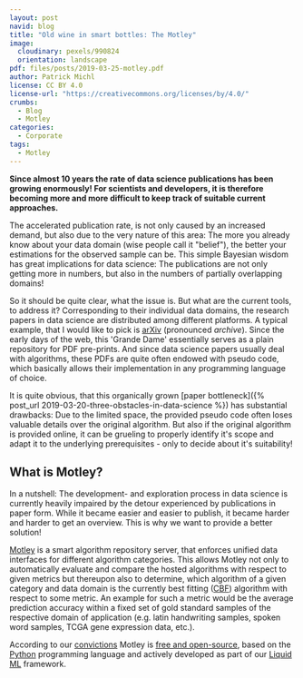 ```yaml
---
layout: post
navid: blog
title: "Old wine in smart bottles: The Motley"
image:
  cloudinary: pexels/990824
  orientation: landscape
pdf: files/posts/2019-03-25-motley.pdf
author: Patrick Michl
license: CC BY 4.0
license-url: "https://creativecommons.org/licenses/by/4.0/"
crumbs:
  - Blog
  - Motley
categories:
  - Corporate
tags:
  - Motley
---
```


**Since almost 10 years the rate of data science publications has been growing
enormously! For scientists and developers, it is therefore becoming more and
more difficult to keep track of suitable current approaches.**

The accelerated publication rate, is not only caused by an increased demand, but
also due to the very nature of this area: The more you already know about your
data domain (wise people call it "belief"), the better your estimations for the
observed sample can be. This simple Bayesian wisdom has great implications for
data science: The publications are not only getting more in numbers, but also
in the numbers of partially overlapping domains!

So it should be quite clear, what the issue is. But what are the current tools,
to address it? Corresponding to their individual data domains, the research
papers in data science are distributed among different platforms. A typical
example, that I would like to pick is [arXiv](https://arxiv.org/) (pronounced
*archive*). Since the early days of the web, this 'Grande Dame' essentially
serves as a plain repository for PDF pre-prints. And since data science papers
usually deal with algorithms, these PDFs are quite often endowed with pseudo
code, which basically allows their implementation in any programming language of
choice.

It is quite obvious, that this organically grown [paper bottleneck]({% post_url
2019-03-20-three-obstacles-in-data-science %}) has substantial drawbacks: Due to
the limited space, the provided pseudo code often loses valuable details over
the original algorithm. But also if the original algorithm is provided online,
it can be grueling to properly identify it's scope and adapt it to the
underlying prerequisites - only to decide about it's suitability!

## What is Motley?

In a nutshell: The development- and exploration process in data science is
currently heavily impaired by the detour experienced by publications in paper
form. While it became easier and easier to publish, it became harder and harder
to get an overview. This is why we want to provide a better solution!

[Motley](/motley.html) is a smart algorithm repository server, that enforces
unified data interfaces for different algorithm categories. This allows Motley
not only to automatically evaluate and compare the hosted algorithms with
respect to given metrics but thereupon also to determine, which algorithm of a
given category and data domain is the currently best fitting
([CBF](/blog/tags#CBF)) algorithm with respect to some metric. An example for
such a metric would be the average prediction accuracy within a fixed set of
gold standard samples of the respective domain of application (e.g. latin
handwriting samples, spoken word samples, TCGA gene expression data, etc.).

According to our [convictions](/corporate/2019/03/19/welcome-at-frootlab.html)
Motley is [free and
open-source](https://en.wikipedia.org/wiki/Free_and_open-source_software), based
on the [Python](https://www.python.org/) programming language and actively
developed as part of our [Liquid ML](https://github.com/orgs/frootlab/projects)
framework.
